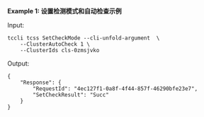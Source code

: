 **Example 1: 设置检测模式和自动检查示例**



Input: 

```
tccli tcss SetCheckMode --cli-unfold-argument  \
    --ClusterAutoCheck 1 \
    --ClusterIds cls-0zmsjvko
```

Output: 
```
{
    "Response": {
        "RequestId": "4ec127f1-0a8f-4f44-857f-46290bfe23e7",
        "SetCheckResult": "Succ"
    }
}
```

